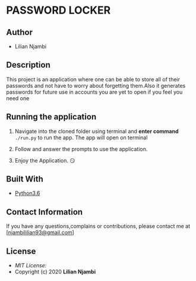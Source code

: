 # PASSWORD LOCKER

## Author
 * Lilian Njambi
## Description

This project is an application where one can be able to store all of their passwords and not have to worry about forgetting them.Also it generates passwords for future use in accounts you are yet to open if you feel you need one

## Running the application

1. Navigate into the cloned folder using terminal and **enter command** `./run.py` to run the app.
The app will open on terminal

2. Follow and answer the prompts to use the application.

3.  Enjoy the Application. :smirk:

## Built With

* [Python3.6](https://docs.python.org/3/)



## Contact Information

If you have any questions,complains or contributions, please contact me at [njambililian93@gmail.com]

## License
* *MIT License:*
* Copyright (c) 2020 **Lilian Njambi**
